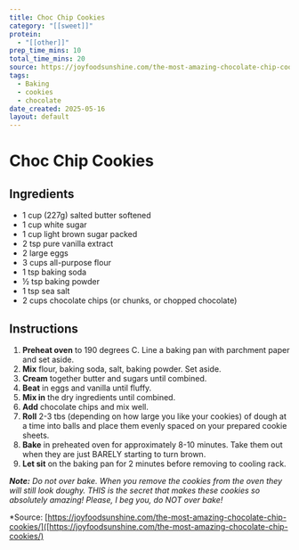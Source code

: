 ```yaml
---
title: Choc Chip Cookies
category: "[[sweet]]"
protein:
  - "[[other]]"
prep_time_mins: 10
total_time_mins: 20
source: https://joyfoodsunshine.com/the-most-amazing-chocolate-chip-cookies/
tags:
  - Baking
  - cookies
  - chocolate
date_created: 2025-05-16
layout: default
---
```


# Choc Chip Cookies

## Ingredients

- 1 cup (227g) salted butter softened
- 1 cup white sugar
- 1 cup light brown sugar packed
- 2 tsp pure vanilla extract
- 2 large eggs
- 3 cups all-purpose flour
- 1 tsp baking soda
- ½ tsp baking powder
- 1 tsp sea salt
- 2 cups chocolate chips (or chunks, or chopped chocolate)

## Instructions

1. **Preheat oven** to 190 degrees C. Line a baking pan with parchment paper and set aside.
2. **Mix** flour, baking soda, salt, baking powder. Set aside.
3. **Cream** together butter and sugars until combined.
4. **Beat** in eggs and vanilla until fluffy.
5. **Mix in** the dry ingredients until combined.
6. **Add** chocolate chips and mix well.
7. **Roll** 2-3 tbs (depending on how large you like your cookies) of dough at a time into balls and place them evenly spaced on your prepared cookie sheets.
8. **Bake** in preheated oven for approximately 8-10 minutes. Take them out when they are just BARELY starting to turn brown.
9. **Let sit** on the baking pan for 2 minutes before removing to cooling rack.

***Note:** Do not over bake. When you remove the cookies from the oven they will still look doughy. THIS is the secret that makes these cookies so absolutely amazing! Please, I beg you, do NOT over bake!*

*Source: [https://joyfoodsunshine.com/the-most-amazing-chocolate-chip-cookies/]([https://joyfoodsunshine.com/the-most-amazing-chocolate-chip-cookies/)

